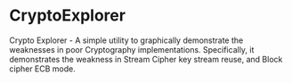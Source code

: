 # CryptoExplorer
Crypto Explorer - A simple utility to graphically demonstrate the weaknesses in poor Cryptography implementations. Specifically, it demonstrates the weakness in Stream Cipher key stream reuse, and Block cipher ECB mode.
